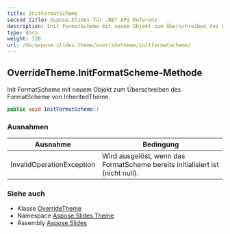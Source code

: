 ```yaml
---
title: InitFormatScheme
second_title: Aspose.Slides für .NET API Referenz
description: Init FormatScheme mit neuem Objekt zum Überschreiben des FormatScheme von InheritedTheme.
type: docs
weight: 120
url: /de/aspose.slides.theme/overridetheme/initformatscheme/
---
```


## OverrideTheme.InitFormatScheme-Methode

Init FormatScheme mit neuem Objekt zum Überschreiben des FormatScheme von InheritedTheme.

```csharp
public void InitFormatScheme()
```

### Ausnahmen

| Ausnahme | Bedingung |
| --- | --- |
| InvalidOperationException | Wird ausgelöst, wenn das FormatScheme bereits initialisiert ist (nicht null). |

### Siehe auch

* Klasse [OverrideTheme](../../overridetheme)
* Namespace [Aspose.Slides.Theme](../../overridetheme)
* Assembly [Aspose.Slides](../../../)

<!-- DO NOT EDIT: generiert von xmldocmd für Aspose.Slides.dll -->